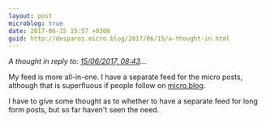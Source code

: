 ```yaml
---
layout: post
microblog: true
date: 2017-06-15 15:57 +0300
guid: http://desparoz.micro.blog/2017/06/15/a-thought-in.html
---
```

<em>A thought in reply to: <a class="u-in-reply-to" href="https://colinwalker.blog/2017/06/15/15062017-0843/">15/06/2017, 08:43</a>...</em>

My feed is more all-in-one. I have a separate feed for the micro posts, although that is superfluous if people follow on <a href="http://micro.blog/desparoz">micro.blog</a>.

I have to give some thought as to whether to have a separate feed for long form posts, but so far haven't seen the need.
